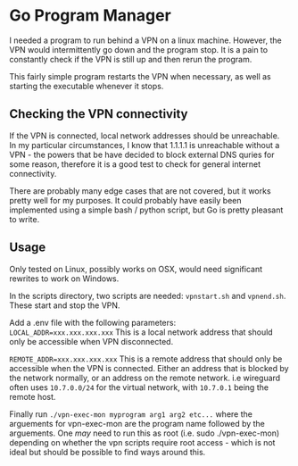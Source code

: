 # Go Program Manager

I needed a program to run behind a VPN on a linux machine. However, the VPN would intermittently go down and the program stop. It is a pain to constantly check if the VPN is still up and then rerun the program.

This fairly simple program restarts the VPN when necessary, as well as starting the executable whenever it stops.

## Checking the VPN connectivity
If the VPN is connected, local network addresses should be unreachable.  
In my particular circumstances, I know that 1.1.1.1 is unreachable without a VPN - the powers that be have decided to block external DNS quries for some reason, therefore it is a good test to check for general internet connectivity.

There are probably many edge cases that are not covered, but it works pretty well for my purposes. It could probably have easily been implemented using a simple bash / python script, but Go is pretty pleasant to write.

## Usage
Only tested on Linux, possibly works on OSX, would need significant rewrites to work on Windows.  

In the scripts directory, two scripts are needed: `vpnstart.sh` and `vpnend.sh`. These start and stop the VPN.

Add a .env file with the following parameters:  
`LOCAL_ADDR=xxx.xxx.xxx.xxx` This is a local network address that should only be accessible when VPN disconnected.

`REMOTE_ADDR=xxx.xxx.xxx.xxx` This is a remote address that should only be accessible when the VPN is connected. Either an address that is blocked by the network normally, or an address on the remote network. i.e wireguard often uses `10.7.0.0/24` for the virtual network, with `10.7.0.1` being the remote host.

Finally run `./vpn-exec-mon myprogram arg1 arg2 etc...` where the arguements for vpn-exec-mon are the program name followed by the arguements. One *may* need to run this as root (i.e. sudo ./vpn-exec-mon) depending on whether the vpn scripts require root access - which is not ideal but should be possible to find ways around this.

